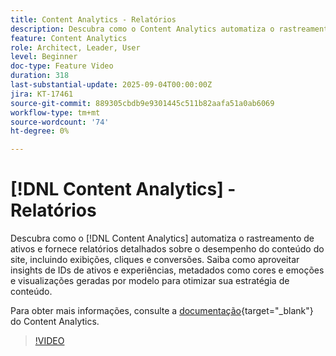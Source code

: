 ```yaml
---
title: Content Analytics - Relatórios
description: Descubra como o Content Analytics automatiza o rastreamento de ativos e fornece relatórios detalhados sobre o desempenho do conteúdo do site, incluindo exibições, cliques e conversões.
feature: Content Analytics
role: Architect, Leader, User
level: Beginner
doc-type: Feature Video
duration: 318
last-substantial-update: 2025-09-04T00:00:00Z
jira: KT-17461
source-git-commit: 889305cbdb9e9301445c511b82aafa51a0ab6069
workflow-type: tm+mt
source-wordcount: '74'
ht-degree: 0%

---
```


# [!DNL Content Analytics] - Relatórios

Descubra como o [!DNL Content Analytics] automatiza o rastreamento de ativos e fornece relatórios detalhados sobre o desempenho do conteúdo do site, incluindo exibições, cliques e conversões. Saiba como aproveitar insights de IDs de ativos e experiências, metadados como cores e emoções e visualizações geradas por modelo para otimizar sua estratégia de conteúdo.

Para obter mais informações, consulte a [documentação](https://experienceleague.adobe.com/pt-br/docs/analytics-platform/using/content-analytics/report/report){target="_blank"} do Content Analytics.

>[!VIDEO](https://video.tv.adobe.com/v/3473037/?learn=on&enablevpops)
